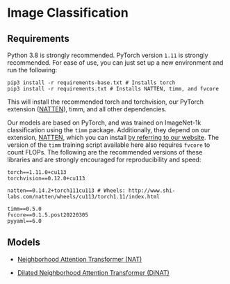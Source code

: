 # Image Classification

## Requirements
Python 3.8 is strongly recommended.
PyTorch version `1.11` is strongly recommended.
For ease of use, you can just set up a new environment and run the following:
```shell
pip3 install -r requirements-base.txt # Installs torch
pip3 install -r requirements.txt # Installs NATTEN, timm, and fvcore
```
This will install the recommended torch and torchvision, 
our PyTorch extension ([NATTEN](https://github.com/SHI-Labs/NATTEN)), 
timm, 
and all other dependencies.

Our models are based on PyTorch, and was trained on ImageNet-1k classification using the `timm` package. 
Additionally, they depend on our extension, [NATTEN](https://github.com/SHI-Labs/NATTEN), which you can install 
[by referring to our website](https://www.shi-labs.com/natten/). 
The version of the `timm` training script available here also requires `fvcore` to count FLOPs.
The following are the recommended versions of these libraries and are strongly encouraged for reproducibility and speed:
```shell
torch==1.11.0+cu113
torchvision==0.12.0+cu113

natten==0.14.2+torch111cu113 # Wheels: http://www.shi-labs.com/natten/wheels/cu113/torch1.11/index.html

timm==0.5.0
fvcore==0.1.5.post20220305
pyyaml==6.0
```

## Models

* [Neighborhood Attention Transformer (NAT)](NAT.md)

* [Dilated Neighborhood Attention Transformer (DiNAT)](DiNAT.md)
